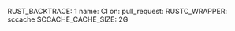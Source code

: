   RUST_BACKTRACE: 1
name: CI
on:
  pull_request:
     RUSTC_WRAPPER: sccache
      SCCACHE_CACHE_SIZE: 2G
